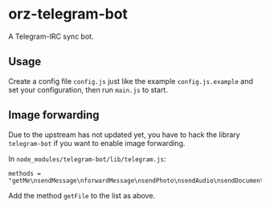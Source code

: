 # orz-telegram-bot

A Telegram-IRC sync bot.

## Usage

Create a config file `config.js` just like the example `config.js.example` and set your configuration, then run `main.js` to start.

## Image forwarding

Due to the upstream has not updated yet, you have to hack the library `telegram-bot` if you want to enable image forwarding.

In `node_modules/telegram-bot/lib/telegram.js`:

    methods = "getMe\nsendMessage\nforwardMessage\nsendPhoto\nsendAudio\nsendDocument\nsendSticker\nsendVideo\nsendLocation\nsendChatAction\ngetUserProfilePhotos\ngetUpdates\nsetWebhook\ngetFile";
    
Add the method `getFile` to the list as above.
